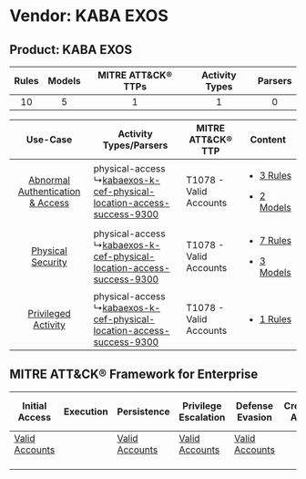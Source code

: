 Vendor: KABA EXOS
=================
Product: KABA EXOS
------------------
| Rules | Models | MITRE ATT&CK® TTPs | Activity Types | Parsers |
|:-----:|:------:|:------------------:|:--------------:|:-------:|
|  10   |   5    |         1          |       1        |    0    |

|    Use-Case    | Activity Types/Parsers    | MITRE ATT&CK® TTP          | Content    |
|:----:| ---- | ---- | ---- |
| [Abnormal Authentication & Access](../../../UseCases/uc_abnormal_authentication_&_access.md) |  physical-access<br> ↳[kabaexos-k-cef-physical-location-access-success-9300](Ps/pC_kabaexoskcefphysicallocationaccesssuccess9300.md)<br> | T1078 - Valid Accounts<br> | [<ul><li>3 Rules</li></ul><ul><li>2 Models</li></ul>](RM/r_m_kaba_exos_kaba_exos_Abnormal_Authentication_&_Access.md) |
|    [Physical Security](../../../UseCases/uc_physical_security.md)    |  physical-access<br> ↳[kabaexos-k-cef-physical-location-access-success-9300](Ps/pC_kabaexoskcefphysicallocationaccesssuccess9300.md)<br> | T1078 - Valid Accounts<br> | [<ul><li>7 Rules</li></ul><ul><li>3 Models</li></ul>](RM/r_m_kaba_exos_kaba_exos_Physical_Security.md)    |
|    [Privileged Activity](../../../UseCases/uc_privileged_activity.md)    |  physical-access<br> ↳[kabaexos-k-cef-physical-location-access-success-9300](Ps/pC_kabaexoskcefphysicallocationaccesssuccess9300.md)<br> | T1078 - Valid Accounts<br> | [<ul><li>1 Rules</li></ul>](RM/r_m_kaba_exos_kaba_exos_Privileged_Activity.md)    |

MITRE ATT&CK® Framework for Enterprise
--------------------------------------
| Initial Access                                                      | Execution | Persistence                                                         | Privilege Escalation                                                | Defense Evasion                                                     | Credential Access | Discovery | Lateral Movement | Collection | Command and Control | Exfiltration | Impact |
| ------------------------------------------------------------------- | --------- | ------------------------------------------------------------------- | ------------------------------------------------------------------- | ------------------------------------------------------------------- | ----------------- | --------- | ---------------- | ---------- | ------------------- | ------------ | ------ |
| [Valid Accounts](https://attack.mitre.org/techniques/T1078)<br><br> |           | [Valid Accounts](https://attack.mitre.org/techniques/T1078)<br><br> | [Valid Accounts](https://attack.mitre.org/techniques/T1078)<br><br> | [Valid Accounts](https://attack.mitre.org/techniques/T1078)<br><br> |                   |           |                  |            |                     |              |        |